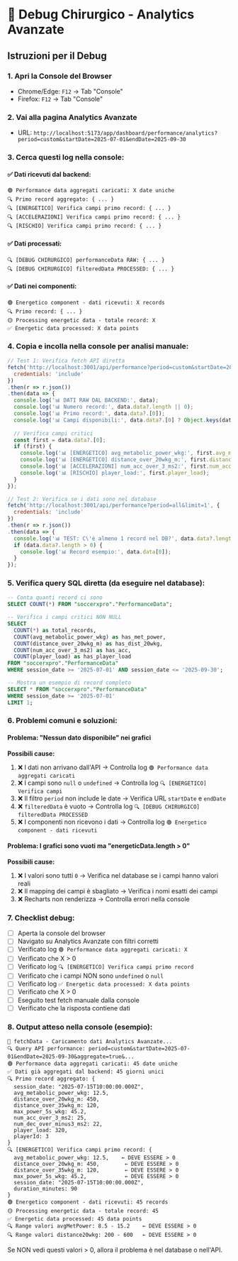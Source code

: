 # 🔬 Debug Chirurgico - Analytics Avanzate

## Istruzioni per il Debug

### 1. Apri la Console del Browser
- Chrome/Edge: `F12` → Tab "Console"
- Firefox: `F12` → Tab "Console"

### 2. Vai alla pagina Analytics Avanzate
- URL: `http://localhost:5173/app/dashboard/performance/analytics?period=custom&startDate=2025-07-01&endDate=2025-09-30`

### 3. Cerca questi log nella console:

#### ✅ Dati ricevuti dal backend:
```
🟢 Performance data aggregati caricati: X date uniche
🔍 Primo record aggregato: { ... }
🔍 [ENERGETICO] Verifica campi primo record: { ... }
🔍 [ACCELERAZIONI] Verifica campi primo record: { ... }
🔍 [RISCHIO] Verifica campi primo record: { ... }
```

#### ✅ Dati processati:
```
🔍 [DEBUG CHIRURGICO] performanceData RAW: { ... }
🔍 [DEBUG CHIRURGICO] filteredData PROCESSED: { ... }
```

#### ✅ Dati nei componenti:
```
🟢 Energetico component - dati ricevuti: X records
🔍 Primo record: { ... }
🟡 Processing energetic data - totale record: X
✅ Energetic data processed: X data points
```

### 4. Copia e incolla nella console per analisi manuale:

```javascript
// Test 1: Verifica fetch API diretta
fetch('http://localhost:3001/api/performance?period=custom&startDate=2025-07-01&endDate=2025-09-30&aggregate=true', {
  credentials: 'include'
})
.then(r => r.json())
.then(data => {
  console.log('📊 DATI RAW DAL BACKEND:', data);
  console.log('📊 Numero record:', data.data?.length || 0);
  console.log('📊 Primo record:', data.data?.[0]);
  console.log('📊 Campi disponibili:', data.data?.[0] ? Object.keys(data.data[0]) : 'NESSUN DATO');
  
  // Verifica campi critici
  const first = data.data?.[0];
  if (first) {
    console.log('📊 [ENERGETICO] avg_metabolic_power_wkg:', first.avg_metabolic_power_wkg);
    console.log('📊 [ENERGETICO] distance_over_20wkg_m:', first.distance_over_20wkg_m);
    console.log('📊 [ACCELERAZIONI] num_acc_over_3_ms2:', first.num_acc_over_3_ms2);
    console.log('📊 [RISCHIO] player_load:', first.player_load);
  }
});

// Test 2: Verifica se i dati sono nel database
fetch('http://localhost:3001/api/performance?period=all&limit=1', {
  credentials: 'include'
})
.then(r => r.json())
.then(data => {
  console.log('📊 TEST: C\'è almeno 1 record nel DB?', data.data?.length > 0 ? 'SÌ ✅' : 'NO ❌');
  if (data.data?.length > 0) {
    console.log('📊 Record esempio:', data.data[0]);
  }
});
```

### 5. Verifica query SQL diretta (da eseguire nel database):

```sql
-- Conta quanti record ci sono
SELECT COUNT(*) FROM "soccerxpro"."PerformanceData";

-- Verifica i campi critici NON NULL
SELECT 
  COUNT(*) as total_records,
  COUNT(avg_metabolic_power_wkg) as has_met_power,
  COUNT(distance_over_20wkg_m) as has_dist_20wkg,
  COUNT(num_acc_over_3_ms2) as has_acc,
  COUNT(player_load) as has_player_load
FROM "soccerxpro"."PerformanceData"
WHERE session_date >= '2025-07-01' AND session_date <= '2025-09-30';

-- Mostra un esempio di record completo
SELECT * FROM "soccerxpro"."PerformanceData" 
WHERE session_date >= '2025-07-01' 
LIMIT 1;
```

### 6. Problemi comuni e soluzioni:

#### Problema: "Nessun dato disponibile" nei grafici
**Possibili cause:**
1. ❌ I dati non arrivano dall'API → Controlla log `🟢 Performance data aggregati caricati`
2. ❌ I campi sono `null` o `undefined` → Controlla log `🔍 [ENERGETICO] Verifica campi`
3. ❌ Il filtro `period` non include le date → Verifica URL `startDate` e `endDate`
4. ❌ `filteredData` è vuoto → Controlla log `🔍 [DEBUG CHIRURGICO] filteredData PROCESSED`
5. ❌ I componenti non ricevono i dati → Controlla log `🟢 Energetico component - dati ricevuti`

#### Problema: I grafici sono vuoti ma "energeticData.length > 0"
**Possibili cause:**
1. ❌ I valori sono tutti `0` → Verifica nel database se i campi hanno valori reali
2. ❌ Il mapping dei campi è sbagliato → Verifica i nomi esatti dei campi
3. ❌ Recharts non renderizza → Controlla errori nella console

### 7. Checklist debug:

- [ ] Aperta la console del browser
- [ ] Navigato su Analytics Avanzate con filtri corretti
- [ ] Verificato log `🟢 Performance data aggregati caricati: X`
- [ ] Verificato che X > 0
- [ ] Verificato log `🔍 [ENERGETICO] Verifica campi primo record`
- [ ] Verificato che i campi NON sono `undefined` o `null`
- [ ] Verificato log `✅ Energetic data processed: X data points`
- [ ] Verificato che X > 0
- [ ] Eseguito test fetch manuale dalla console
- [ ] Verificato che la risposta contiene dati

### 8. Output atteso nella console (esempio):

```
🔄 fetchData - Caricamento dati Analytics Avanzate...
🔍 Query API performance: period=custom&startDate=2025-07-01&endDate=2025-09-30&aggregate=true&...
🟢 Performance data aggregati caricati: 45 date uniche
✅ Dati già aggregati dal backend: 45 giorni unici
🔍 Primo record aggregato: {
  session_date: "2025-07-15T10:00:00.000Z",
  avg_metabolic_power_wkg: 12.5,
  distance_over_20wkg_m: 450,
  distance_over_35wkg_m: 120,
  max_power_5s_wkg: 45.2,
  num_acc_over_3_ms2: 25,
  num_dec_over_minus3_ms2: 22,
  player_load: 320,
  playerId: 3
}
🔍 [ENERGETICO] Verifica campi primo record: {
  avg_metabolic_power_wkg: 12.5,    ← DEVE ESSERE > 0
  distance_over_20wkg_m: 450,        ← DEVE ESSERE > 0
  distance_over_35wkg_m: 120,        ← DEVE ESSERE > 0
  max_power_5s_wkg: 45.2,            ← DEVE ESSERE > 0
  session_date: "2025-07-15T10:00:00.000Z",
  duration_minutes: 90
}
🟢 Energetico component - dati ricevuti: 45 records
🟡 Processing energetic data - totale record: 45
✅ Energetic data processed: 45 data points
🔍 Range valori avgMetPower: 8.5 - 15.2    ← DEVE ESSERE > 0
🔍 Range valori distance20wkg: 200 - 600   ← DEVE ESSERE > 0
```

Se NON vedi questi valori > 0, allora il problema è nel database o nell'API.











